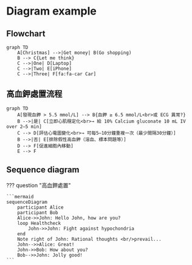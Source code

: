# Diagram example

## Flowchart

```mermaid
graph TD
    A[Christmas] -->|Get money| B(Go shopping)
    B --> C{Let me think}
    C -->|One| D[Laptop]
    C -->|Two| E[iPhone]
    C -->|Three| F[fa:fa-car Car]
```

## 高血鉀處置流程

```mermaid
graph TD
    A[發現血鉀 > 5.5 mmol/L] --> B{血鉀 ≥ 6.5 mmol/L<br>或 ECG 異常?}
    B -->|是| C[立即心肌穩定化<br>→ 給 10% Calcium gluconate 10 mL IV over 2–5 min]
    C --> D[評估心電圖變化<br>→ 可每5–10分鐘重複一次（最少間隔30分鐘）]
    B -->|否| E[排除假性高血鉀（溶血、標本問題等）]
    D --> F[促進細胞內移動]
    E --> F

```

## Sequence diagram

??? question "高血鉀處置"

    ```mermaid
    sequenceDiagram
        participant Alice
        participant Bob
        Alice->>John: Hello John, how are you?
        loop Healthcheck
            John->>John: Fight against hypochondria
        end
        Note right of John: Rational thoughts <br/>prevail...
        John-->>Alice: Great!
        John->>Bob: How about you?
        Bob-->>John: Jolly good!
    ```
